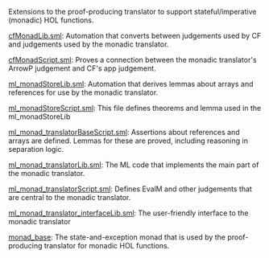 Extensions to the proof-producing translator to support
stateful/imperative (monadic) HOL functions.

[cfMonadLib.sml](cfMonadLib.sml):
Automation that converts between judgements used by CF and
judgements used by the monadic translator.

[cfMonadScript.sml](cfMonadScript.sml):
Proves a connection between the monadic translator's ArrowP
judgement and CF's app judgement.

[ml_monadStoreLib.sml](ml_monadStoreLib.sml):
Automation that derives lemmas about arrays and references for use
by the monadic translator.

[ml_monadStoreScript.sml](ml_monadStoreScript.sml):
This file defines theorems and lemma used in the ml_monadStoreLib

[ml_monad_translatorBaseScript.sml](ml_monad_translatorBaseScript.sml):
Assertions about references and arrays are defined. Lemmas for these
are proved, including reasoning in separation logic.

[ml_monad_translatorLib.sml](ml_monad_translatorLib.sml):
The ML code that implements the main part of the monadic translator.

[ml_monad_translatorScript.sml](ml_monad_translatorScript.sml):
Defines EvalM and other judgements that are central to the monadic
translator.

[ml_monad_translator_interfaceLib.sml](ml_monad_translator_interfaceLib.sml):
The user-friendly interface to the monadic translator

[monad_base](monad_base):
The state-and-exception monad that is used by the proof-producing translator
for monadic HOL functions.
